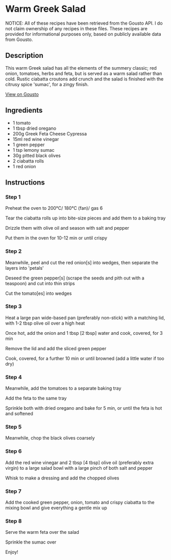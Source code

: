 # Warm Greek Salad 

NOTICE: All of these recipes have been retrieved from the Gousto API. I do not claim ownership of any recipes in these files. These recipes are provided for informational purposes only, based on publicly available data from Gousto.

## Description

This warm Greek salad has all the elements of the summery classic; red onion, tomatoes, herbs and feta, but is served as a warm salad rather than cold. Rustic ciabatta croutons add crunch and the salad is finished with the citrusy spice 'sumac', for a zingy finish.

[View on Gousto](https://www.gousto.co.uk/recipes/cookbook/warm-greek-salad)

## Ingredients

- 1 tomato
- 1 tbsp dried oregano
- 200g Greek Feta Cheese Cypressa
- 15ml red wine vinegar
- 1 green pepper
- 1 tsp lemony sumac 
- 30g pitted black olives
- 2 ciabatta rolls
- 1 red onion

## Instructions


### Step 1

Preheat the oven to 200°C/ 180°C (fan)/ gas 6

Tear the ciabatta rolls up into bite-size pieces and add them to a baking tray

Drizzle them with olive oil and season with salt and pepper

Put them in the oven for 10-12 min or until crispy


### Step 2

Meanwhile, peel and cut the red onion<span class="text-danger">[s]</span> into wedges, then separate the layers into 'petals'

Deseed the green pepper<span class="text-danger">[s]</span> (scrape the seeds and pith out with a teaspoon) and cut into thin strips

Cut the tomato<span class="text-danger">[es]</span> into wedges


### Step 3

Heat a large pan wide-based pan (preferably non-stick) with a matching lid, with 1-2 tbsp olive oil over a high heat

Once hot, add the onion and 1 tbsp <span class="text-danger">[2 tbsp]</span> water and cook, covered, for 3 min

Remove the lid and add the sliced green pepper

Cook, covered, for a further 10 min or until browned (add a little water if too dry)


### Step 4

Meanwhile, add the tomatoes to a separate baking tray

Add the feta to the same tray

Sprinkle both with dried oregano and bake for 5 min, or until the feta is hot and softened


### Step 5

Meanwhile, chop the black olives coarsely


### Step 6

Add the red wine vinegar and 2 tbsp <span class="text-danger">[4 tbsp] </span>olive oil (preferably extra virgin) to a large salad bowl with a large pinch of both salt and pepper

Whisk to make a dressing and add the chopped olives


### Step 7

Add the cooked green pepper, onion, tomato and crispy ciabatta to the mixing bowl and give everything a gentle mix up

### Step 8

Serve the warm feta over the salad

Sprinkle the sumac over

Enjoy!

